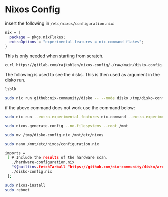 # Nixos Config

insert the following in `/etc/nixos/configuration.nix`:

```nix
nix = {
  package = pkgs.nixFlakes;
  extraOptions = "experimental-features = nix-command flakes";
}
```
This is only needed when starting from scratch.

```bash
curl https://gitlab.com/rajkohlen/nixos-config/-/raw/main/disko-config.nix -o /tmp/disko-config.nix
```
The following is used to see the disks. This is then used as argument in the disko run.
```bash
lsblk 
```
```bash
sudo nix run github:nix-community/disko -- --mode disko /tmp/disko-config.nix --arg disks '[ "/dev/nvme0n1" ]'
```
if the above command does not work use the command below:
```bash
sudo nix run --extra-experimental-features nix-command --extra-experimental-features flakes github:nix-community/disko -- --mode disko /tmp/disko-config.nix --arg disks '[ "/dev/nvme0n1" ]'

```
```bash
sudo nixos-generate-config --no-filesystems --root /mnt
```

```bash
sudo mv /tmp/disko-config.nix /mnt/etc/nixos
```

```bash
sudo nano /mnt/etc/nixos/configuration.nix
```

```bash
imports =
 [ # Include the results of the hardware scan.
   ./hardware-configuration.nix
   "${builtins.fetchTarball "https://github.com/nix-community/disko/archive/master.tar.gz"}/module.nix"
   ./disko-config.nix
 ];
```

```bash
sudo nixos-install
sudo reboot
```